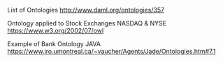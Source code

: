 List of Ontologies
http://www.daml.org/ontologies/357 

Ontology applied to Stock Exchanges NASDAQ & NYSE
https://www.w3.org/2002/07/owl

Example of Bank Ontology JAVA
https://www.iro.umontreal.ca/~vaucher/Agents/Jade/Ontologies.htm#7.1

